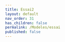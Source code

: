 ```yaml
---
title: Essai2
layout: default
nav_order: 31
has_children: false
permalink: /Modeles/essai
published: false
---
```

